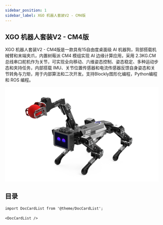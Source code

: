 ```yaml
---
sidebar_position: 1
sidebar_label: XGO 机器人套装V2 - CM4版
---
```


## XGO 机器人套装V2 - CM4版

XGO 机器人套装V2 - CM4版是一款具有15自由度桌面级 Al 机器狗，背部搭载机械臂和末端夹爪，内置树莓派 CM4 模组实现 AI 边缘计算应用，采用 2.3KG.CM 总线串口舵机作为关节，可实现全向移动、六维姿态控制、姿态稳定、多种运动步态和夹持任务，内部搭载 IMU、关节位置传感器和电流传感器反馈自身姿态和关节转角与力矩，用于内部算法和二次开发。支持Blockly图形化编程，Python编程和 ROS 编程。

![](./images/cm4-xgo-index.png)


## 目录

```mdx-code-block
import DocCardList from '@theme/DocCardList';

<DocCardList />
```
